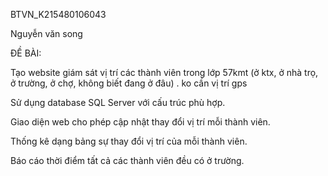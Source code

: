 BTVN_K215480106043

Nguyễn văn song

ĐỀ BÀI: 

Tạo website giám sát vị trí các thành viên trong lớp 57kmt (ở ktx, ở nhà trọ, ở trường, ở chợ, không biết đang ở đâu) . ko cần vị trí gps

Sử dụng database SQL Server với cấu trúc phù hợp.

Giao diện web cho phép cập nhật thay đổi vị trí mỗi thành viên.


Thống kê dạng bảng sự thay đổi vị trí của mỗi thành viên.

Báo cáo thời điểm tất cả các thành viên đều có ở trường.

